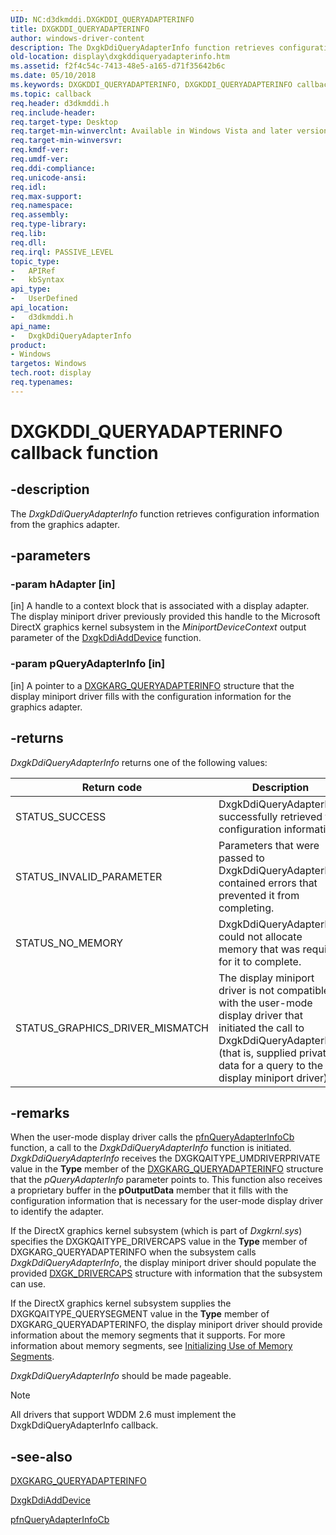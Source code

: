 ```yaml
---
UID: NC:d3dkmddi.DXGKDDI_QUERYADAPTERINFO
title: DXGKDDI_QUERYADAPTERINFO
author: windows-driver-content
description: The DxgkDdiQueryAdapterInfo function retrieves configuration information from the graphics adapter.
old-location: display\dxgkddiqueryadapterinfo.htm
ms.assetid: f2f4c54c-7413-48e5-a165-d71f35642b6c
ms.date: 05/10/2018
ms.keywords: DXGKDDI_QUERYADAPTERINFO, DXGKDDI_QUERYADAPTERINFO callback, DmFunctions_700dcca1-79a6-4d31-953c-00e33c8a404d.xml, DxgkDdiQueryAdapterInfo, DxgkDdiQueryAdapterInfo callback function [Display Devices], d3dkmddi/DxgkDdiQueryAdapterInfo, display.dxgkddiqueryadapterinfo
ms.topic: callback
req.header: d3dkmddi.h
req.include-header: 
req.target-type: Desktop
req.target-min-winverclnt: Available in Windows Vista and later versions of the Windows operating systems.
req.target-min-winversvr: 
req.kmdf-ver: 
req.umdf-ver: 
req.ddi-compliance: 
req.unicode-ansi: 
req.idl: 
req.max-support: 
req.namespace: 
req.assembly: 
req.type-library: 
req.lib: 
req.dll: 
req.irql: PASSIVE_LEVEL
topic_type:
-	APIRef
-	kbSyntax
api_type:
-	UserDefined
api_location:
-	d3dkmddi.h
api_name:
-	DxgkDdiQueryAdapterInfo
product:
- Windows
targetos: Windows
tech.root: display
req.typenames: 
---
```


# DXGKDDI_QUERYADAPTERINFO callback function


## -description


The <i>DxgkDdiQueryAdapterInfo</i> function retrieves configuration information from the graphics adapter.


## -parameters




### -param hAdapter [in]

[in] A handle to a context block that is associated with a display adapter. The display miniport driver previously provided this handle to the Microsoft DirectX graphics kernel subsystem in the <i>MiniportDeviceContext</i> output parameter of the <a href="https://msdn.microsoft.com/5fd4046f-54c3-4dfc-8d51-0d9ebcde0bea">DxgkDdiAddDevice</a> function.


### -param pQueryAdapterInfo [in]

[in] A pointer to a <a href="https://msdn.microsoft.com/library/windows/hardware/ff557621">DXGKARG_QUERYADAPTERINFO</a> structure that the display miniport driver fills with the configuration information for the graphics adapter.


## -returns



<i>DxgkDdiQueryAdapterInfo</i> returns one of the following values:

|Return code|Description|
|--- |--- |
|STATUS_SUCCESS|DxgkDdiQueryAdapterInfo successfully retrieved the configuration information.|
|STATUS_INVALID_PARAMETER|Parameters that were passed to DxgkDdiQueryAdapterInfo contained errors that prevented it from completing.|
|STATUS_NO_MEMORY|DxgkDdiQueryAdapterInfo could not allocate memory that was required for it to complete.|
|STATUS_GRAPHICS_DRIVER_MISMATCH|The display miniport driver is not compatible with the user-mode display driver that initiated the call to DxgkDdiQueryAdapterInfo (that is, supplied private data for a query to the display miniport driver).|



## -remarks



When the user-mode display driver calls the <a href="https://msdn.microsoft.com/8008574f-a89e-4fed-b745-7cf5baa68e64">pfnQueryAdapterInfoCb</a> function, a call to the <i>DxgkDdiQueryAdapterInfo</i> function is initiated. <i>DxgkDdiQueryAdapterInfo</i> receives the DXGKQAITYPE_UMDRIVERPRIVATE value in the <b>Type</b> member of the <a href="https://msdn.microsoft.com/library/windows/hardware/ff557621">DXGKARG_QUERYADAPTERINFO</a> structure that the <i>pQueryAdapterInfo</i> parameter points to. This function also receives a proprietary buffer in the <b>pOutputData</b> member that it fills with the configuration information that is necessary for the user-mode display driver to identify the adapter. 

If the DirectX graphics kernel subsystem (which is part of <i>Dxgkrnl.sys</i>) specifies the DXGKQAITYPE_DRIVERCAPS value in the <b>Type</b> member of DXGKARG_QUERYADAPTERINFO when the subsystem calls <i>DxgkDdiQueryAdapterInfo</i>, the display miniport driver should populate the provided <a href="https://msdn.microsoft.com/library/windows/hardware/ff561062">DXGK_DRIVERCAPS</a> structure with information that the subsystem can use.

If the DirectX graphics kernel subsystem supplies the DXGKQAITYPE_QUERYSEGMENT value in the <b>Type</b> member of DXGKARG_QUERYADAPTERINFO, the display miniport driver should provide information about the memory segments that it supports. For more information about memory segments, see <a href="https://msdn.microsoft.com/8e4cf1dc-c428-4564-9a16-925e17e6d488">Initializing Use of Memory Segments</a>. 

<i>DxgkDdiQueryAdapterInfo</i> should be made pageable. 

> [!NOTE]
> All drivers that support WDDM 2.6 must implement the DxgkDdiQueryAdapterInfo callback.

## -see-also




<a href="https://msdn.microsoft.com/library/windows/hardware/ff557621">DXGKARG_QUERYADAPTERINFO</a>



<a href="https://msdn.microsoft.com/5fd4046f-54c3-4dfc-8d51-0d9ebcde0bea">DxgkDdiAddDevice</a>



<a href="https://msdn.microsoft.com/8008574f-a89e-4fed-b745-7cf5baa68e64">pfnQueryAdapterInfoCb</a>
 

 

